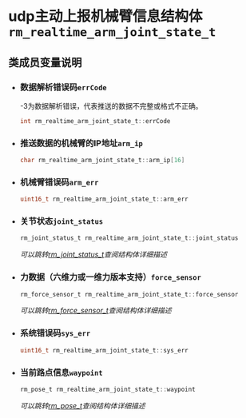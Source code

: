 # udp主动上报机械臂信息结构体`rm_realtime_arm_joint_state_t`

## 类成员变量说明

- ### 数据解析错误码`errCode`

    -3为数据解析错误，代表推送的数据不完整或格式不正确。

    ```C  
    int rm_realtime_arm_joint_state_t::errCode
    ```

- ### 推送数据的机械臂的IP地址`arm_ip`

    ```C  
    char rm_realtime_arm_joint_state_t::arm_ip[16]
    ```

- ### 机械臂错误码`arm_err`

    ```C  
    uint16_t rm_realtime_arm_joint_state_t::arm_err
    ```

- ### 关节状态`joint_status`

    ```C  
    rm_joint_status_t rm_realtime_arm_joint_state_t::joint_status
    ```

    *可以跳转[rm_joint_status_t](../struct/rm_joint_status_t.md)查阅结构体详细描述*

- ### 力数据（六维力或一维力版本支持）`force_sensor`

    ```C  
    rm_force_sensor_t rm_realtime_arm_joint_state_t::force_sensor
    ```

    *可以跳转[rm_force_sensor_t](../struct/rm_force_sensor_t.md)查阅结构体详细描述*

- ### 系统错误码`sys_err`

    ```C  
    uint16_t rm_realtime_arm_joint_state_t::sys_err
    ```

- ### 当前路点信息`waypoint`

    ```C  
    rm_pose_t rm_realtime_arm_joint_state_t::waypoint
    ```

    *可以跳转[rm_pose_t](../struct/rm_pose_t.md)查阅结构体详细描述*

